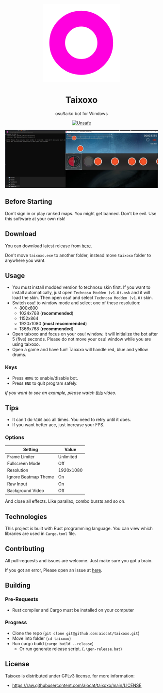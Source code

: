 <!--
 Copyright (C) 2022 aiocat

 This file is part of taixoxo.

 taixoxo is free software: you can redistribute it and/or modify
 it under the terms of the GNU General Public License as published by
 the Free Software Foundation, either version 3 of the License, or
 (at your option) any later version.

 taixoxo is distributed in the hope that it will be useful,
 but WITHOUT ANY WARRANTY; without even the implied warranty of
 MERCHANTABILITY or FITNESS FOR A PARTICULAR PURPOSE.  See the
 GNU General Public License for more details.

 You should have received a copy of the GNU General Public License
 along with taixoxo.  If not, see <http://www.gnu.org/licenses/>.
-->

<div align="center">

![Logo](./assets/taixoxo.png)

# Taixoxo

osu!taiko bot for Windows

[![Unsafe](https://img.shields.io/badge/unsafe-%E2%9C%94-C901DD.svg)](https://doc.rust-lang.org/book/ch19-01-unsafe-rust.html)

![Screenshot](./assets/screenshot.png)

</div>

## Before Starting

Don't sign in or play ranked maps. You might get banned. Don't be evil. Use this software at your own risk!

## Download

You can download latest release from [here](https://github.com/aiocat/taixoxo/releases/latest).

Don't move `taixoxo.exe` to another folder, instead move `taixoxo` folder to anywhere you want.

## Usage

- You must install modded version fo technosu skin first. If you want to install automatically, just open `Technosu Modden (v1.0).osk` and it will load the skin. Then open osu! and select `Technosu Modden (v1.0)` skin.
- Switch osu! to window mode and select one of these resolution:
  - 800x600
  - 1024x768 (**recommended**)
  - 1152x864
  - 1920x1080 (**most recommended**)
  - 1366x768 (**recommended**)
- Open taixoxo and focus on your osu! window. it will initialize the bot after 5 (five) seconds. Please do not move your osu! window while you are using taixoxo.
- Open a game and have fun! Taixoxo will handle red, blue and yellow drums.

### Keys

- Press `HOME` to enable/disable bot.
- Press `END` to quit program safely.

_if you want to see an example, please watch [this](https://www.youtube.com/watch?v=xSlvpcV0C2k) video._

## Tips

- It can't do `%100` acc all times. You need to retry until it does.
- If you want better acc, just increase your FPS.

### Options

| Setting              | Value     |
| -------------------- | --------- |
| Frame Limiter        | Unlimited |
| Fullscreen Mode      | Off       |
| Resolution           | 1920x1080 |
| Ignore Beatmap Theme | On        |
| Raw Input            | On        |
| Background Video     | Off       |

And close all effects. Like parallax, combo bursts and so on.

## Technologies

This project is built with Rust programming language. You can view which libraries are used in `Cargo.toml` file.

## Contributing

All pull-requests and issues are welcome. Just make sure you got a brain.

If you got an error, Please open an issue at [here](https://github.com/aiocat/taixoxo/issues).

## Building

### Pre-Requests

- Rust compiler and Cargo must be installed on your computer

### Progress

- Clone the repo (`git clone git@github.com:aiocat/taixoxo.git`)
- Move into folder (`cd taixoxo`)
- Run cargo build (`cargo build --release`)
  - Or run generate release script. (`.\gen-release.bat`)

## License

Taixoxo is distributed under GPLv3 license. for more information:

- https://raw.githubusercontent.com/aiocat/taixoxo/main/LICENSE
